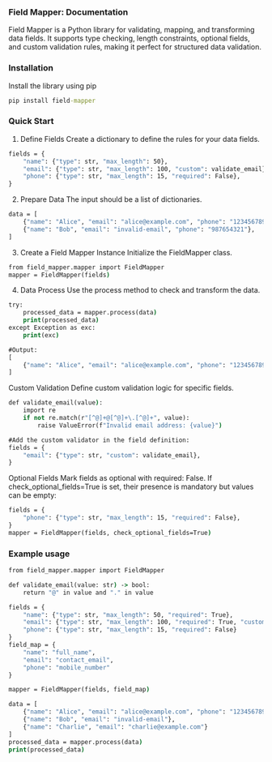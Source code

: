 ### Field Mapper: Documentation

Field Mapper is a Python library for validating, mapping, and transforming data fields. It supports type checking, length constraints, optional fields, and custom validation rules, making it perfect for structured data validation.

### Installation
Install the library using pip
```bat
pip install field-mapper
```

### Quick Start
1. Define Fields
Create a dictionary to define the rules for your data fields.
```bat
fields = {
    "name": {"type": str, "max_length": 50},
    "email": {"type": str, "max_length": 100, "custom": validate_email},
    "phone": {"type": str, "max_length": 15, "required": False},
}
```

2. Prepare Data
The input should be a list of dictionaries.
```bat
data = [
    {"name": "Alice", "email": "alice@example.com", "phone": "123456789"},
    {"name": "Bob", "email": "invalid-email", "phone": "987654321"},
]
```

3. Create a Field Mapper Instance
Initialize the FieldMapper class.
```bat
from field_mapper.mapper import FieldMapper
mapper = FieldMapper(fields)
```

4. Data Process
Use the process method to check and transform the data.
```bat
try:  
    processed_data = mapper.process(data)  
    print(processed_data)  
except Exception as exc:  
    print(exc)  

#Output: 
[
    {"name": "Alice", "email": "alice@example.com", "phone": "123456789"}
]

```

Custom Validation
Define custom validation logic for specific fields.

```bat
def validate_email(value):  
    import re  
    if not re.match(r"[^@]+@[^@]+\.[^@]+", value):  
        raise ValueError(f"Invalid email address: {value}")  

#Add the custom validator in the field definition:
fields = {
    "email": {"type": str, "custom": validate_email},
}

```

Optional Fields
Mark fields as optional with required: False. 
If check_optional_fields=True is set, their presence is mandatory but values can be empty:
```bat
fields = {
    "phone": {"type": str, "max_length": 15, "required": False},
}
mapper = FieldMapper(fields, check_optional_fields=True)  

```

### Example usage
```bat
from field_mapper.mapper import FieldMapper

def validate_email(value: str) -> bool:
    return "@" in value and "." in value

fields = {
    "name": {"type": str, "max_length": 50, "required": True},
    "email": {"type": str, "max_length": 100, "required": True, "custom": validate_email},
    "phone": {"type": str, "max_length": 15, "required": False}
}
field_map = {
    "name": "full_name",
    "email": "contact_email",
    "phone": "mobile_number"
}

mapper = FieldMapper(fields, field_map)

data = [
    {"name": "Alice", "email": "alice@example.com", "phone": "1234567890"},
    {"name": "Bob", "email": "invalid-email"},
    {"name": "Charlie", "email": "charlie@example.com"}
]
processed_data = mapper.process(data)
print(processed_data)

```
